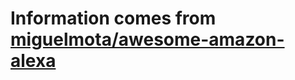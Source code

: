 # Information comes from [miguelmota/awesome-amazon-alexa](https://github.com/miguelmota/awesome-amazon-alexa)

